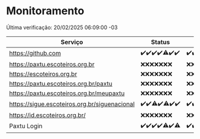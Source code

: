 # Monitoramento

Última verificação: 20/02/2025 06:09:00 -03

|Serviço|Status|Últimas 24h|
|---|---|---|
|https://github.com|<span title="2025-02-13: OK=23">✔️</span><span title="2025-02-14: OK=23">✔️</span><span title="2025-02-15: OK=23">✔️</span><span title="2025-02-16: OK=23">✔️</span><span title="2025-02-17: OK=22, Falhas=1">⚠️</span><span title="2025-02-18: OK=23">✔️</span><span title="2025-02-19: OK=8">✔️</span>|<span title="19/02/2025 06:09:00 -03 : 200">✔️</span><span title="19/02/2025 07:09:00 -03 : 200">✔️</span><span title="19/02/2025 08:07:00 -03 : 200">✔️</span><span title="19/02/2025 09:15:00 -03 : 200">✔️</span><span title="19/02/2025 10:15:00 -03 : 200">✔️</span><span title="19/02/2025 11:08:00 -03 : 200">✔️</span><span title="19/02/2025 12:09:00 -03 : 200">✔️</span><span title="19/02/2025 13:10:00 -03 : 200">✔️</span><span title="19/02/2025 14:07:00 -03 : 200">✔️</span><span title="19/02/2025 15:11:00 -03 : 200">✔️</span><span title="19/02/2025 16:06:00 -03 : 200">✔️</span><span title="19/02/2025 17:09:00 -03 : 200">✔️</span><span title="19/02/2025 18:07:00 -03 : 200">✔️</span><span title="19/02/2025 19:07:00 -03 : 200">✔️</span><span title="19/02/2025 20:08:00 -03 : 200">✔️</span><span title="19/02/2025 21:41:00 -03 : 200">✔️</span><span title="19/02/2025 23:10:00 -03 : 200">✔️</span><span title="20/02/2025 00:13:00 -03 : 200">✔️</span><span title="20/02/2025 01:10:00 -03 : 200">✔️</span><span title="20/02/2025 02:09:00 -03 : 200">✔️</span><span title="20/02/2025 03:12:00 -03 : 200">✔️</span><span title="20/02/2025 04:08:00 -03 : 200">✔️</span><span title="20/02/2025 05:11:00 -03 : 200">✔️</span><span title="20/02/2025 06:09:00 -03 : 200">✔️</span>|
|https://paxtu.escoteiros.org.br|<span title="2025-02-13: Falhas=23">❌</span><span title="2025-02-14: Falhas=23">❌</span><span title="2025-02-15: Falhas=23">❌</span><span title="2025-02-16: Falhas=23">❌</span><span title="2025-02-17: Falhas=23">❌</span><span title="2025-02-18: Falhas=23">❌</span><span title="2025-02-19: Falhas=8">❌</span>|<span title="19/02/2025 06:09:00 -03 : 403">❌</span><span title="19/02/2025 07:09:00 -03 : 403">❌</span><span title="19/02/2025 08:07:00 -03 : 403">❌</span><span title="19/02/2025 09:15:00 -03 : 403">❌</span><span title="19/02/2025 10:15:00 -03 : 403">❌</span><span title="19/02/2025 11:08:00 -03 : 403">❌</span><span title="19/02/2025 12:09:00 -03 : 403">❌</span><span title="19/02/2025 13:10:00 -03 : 403">❌</span><span title="19/02/2025 14:07:00 -03 : 403">❌</span><span title="19/02/2025 15:11:00 -03 : 403">❌</span><span title="19/02/2025 16:06:00 -03 : 403">❌</span><span title="19/02/2025 17:09:00 -03 : 403">❌</span><span title="19/02/2025 18:07:00 -03 : 403">❌</span><span title="19/02/2025 19:07:00 -03 : 403">❌</span><span title="19/02/2025 20:08:00 -03 : 403">❌</span><span title="19/02/2025 21:41:00 -03 : 403">❌</span><span title="19/02/2025 23:10:00 -03 : 403">❌</span><span title="20/02/2025 00:13:00 -03 : 403">❌</span><span title="20/02/2025 01:10:00 -03 : 403">❌</span><span title="20/02/2025 02:09:00 -03 : 403">❌</span><span title="20/02/2025 03:12:00 -03 : 403">❌</span><span title="20/02/2025 04:08:00 -03 : 403">❌</span><span title="20/02/2025 05:11:00 -03 : 403">❌</span><span title="20/02/2025 06:09:00 -03 : 403">❌</span>|
|https://escoteiros.org.br|<span title="2025-02-13: Falhas=23">❌</span><span title="2025-02-14: Falhas=23">❌</span><span title="2025-02-15: Falhas=23">❌</span><span title="2025-02-16: Falhas=23">❌</span><span title="2025-02-17: Falhas=23">❌</span><span title="2025-02-18: Falhas=23">❌</span><span title="2025-02-19: Falhas=8">❌</span>|<span title="19/02/2025 06:09:00 -03 : 403">❌</span><span title="19/02/2025 07:09:00 -03 : 403">❌</span><span title="19/02/2025 08:07:00 -03 : 403">❌</span><span title="19/02/2025 09:15:00 -03 : 403">❌</span><span title="19/02/2025 10:15:00 -03 : 403">❌</span><span title="19/02/2025 11:08:00 -03 : 403">❌</span><span title="19/02/2025 12:09:00 -03 : 403">❌</span><span title="19/02/2025 13:10:00 -03 : 403">❌</span><span title="19/02/2025 14:07:00 -03 : 403">❌</span><span title="19/02/2025 15:11:00 -03 : 403">❌</span><span title="19/02/2025 16:06:00 -03 : 403">❌</span><span title="19/02/2025 17:09:00 -03 : 403">❌</span><span title="19/02/2025 18:07:00 -03 : 403">❌</span><span title="19/02/2025 19:07:00 -03 : 403">❌</span><span title="19/02/2025 20:08:00 -03 : 403">❌</span><span title="19/02/2025 21:41:00 -03 : 403">❌</span><span title="19/02/2025 23:10:00 -03 : 403">❌</span><span title="20/02/2025 00:13:00 -03 : 403">❌</span><span title="20/02/2025 01:10:00 -03 : 403">❌</span><span title="20/02/2025 02:09:00 -03 : 403">❌</span><span title="20/02/2025 03:12:00 -03 : 403">❌</span><span title="20/02/2025 04:08:00 -03 : 403">❌</span><span title="20/02/2025 05:11:00 -03 : 403">❌</span><span title="20/02/2025 06:09:00 -03 : 403">❌</span>|
|https://paxtu.escoteiros.org.br/paxtu|<span title="2025-02-13: Falhas=23">❌</span><span title="2025-02-14: Falhas=23">❌</span><span title="2025-02-15: Falhas=23">❌</span><span title="2025-02-16: Falhas=23">❌</span><span title="2025-02-17: Falhas=23">❌</span><span title="2025-02-18: Falhas=23">❌</span><span title="2025-02-19: Falhas=8">❌</span>|<span title="19/02/2025 06:09:00 -03 : 403">❌</span><span title="19/02/2025 07:09:00 -03 : 403">❌</span><span title="19/02/2025 08:07:00 -03 : 403">❌</span><span title="19/02/2025 09:15:00 -03 : 403">❌</span><span title="19/02/2025 10:15:00 -03 : 403">❌</span><span title="19/02/2025 11:08:00 -03 : 403">❌</span><span title="19/02/2025 12:09:00 -03 : 403">❌</span><span title="19/02/2025 13:10:00 -03 : 403">❌</span><span title="19/02/2025 14:07:00 -03 : 403">❌</span><span title="19/02/2025 15:11:00 -03 : 403">❌</span><span title="19/02/2025 16:06:00 -03 : 403">❌</span><span title="19/02/2025 17:09:00 -03 : 403">❌</span><span title="19/02/2025 18:07:00 -03 : 403">❌</span><span title="19/02/2025 19:07:00 -03 : 403">❌</span><span title="19/02/2025 20:08:00 -03 : 403">❌</span><span title="19/02/2025 21:41:00 -03 : 403">❌</span><span title="19/02/2025 23:10:00 -03 : 403">❌</span><span title="20/02/2025 00:13:00 -03 : 403">❌</span><span title="20/02/2025 01:10:00 -03 : 403">❌</span><span title="20/02/2025 02:09:00 -03 : 403">❌</span><span title="20/02/2025 03:12:00 -03 : 403">❌</span><span title="20/02/2025 04:08:00 -03 : 403">❌</span><span title="20/02/2025 05:11:00 -03 : 403">❌</span><span title="20/02/2025 06:09:00 -03 : 403">❌</span>|
|https://paxtu.escoteiros.org.br/meupaxtu|<span title="2025-02-13: Falhas=23">❌</span><span title="2025-02-14: Falhas=23">❌</span><span title="2025-02-15: Falhas=23">❌</span><span title="2025-02-16: Falhas=23">❌</span><span title="2025-02-17: Falhas=23">❌</span><span title="2025-02-18: Falhas=23">❌</span><span title="2025-02-19: Falhas=8">❌</span>|<span title="19/02/2025 06:09:00 -03 : 403">❌</span><span title="19/02/2025 07:09:00 -03 : 403">❌</span><span title="19/02/2025 08:07:00 -03 : 403">❌</span><span title="19/02/2025 09:15:00 -03 : 403">❌</span><span title="19/02/2025 10:15:00 -03 : 403">❌</span><span title="19/02/2025 11:08:00 -03 : 403">❌</span><span title="19/02/2025 12:09:00 -03 : 403">❌</span><span title="19/02/2025 13:10:00 -03 : 403">❌</span><span title="19/02/2025 14:07:00 -03 : 403">❌</span><span title="19/02/2025 15:11:00 -03 : 403">❌</span><span title="19/02/2025 16:06:00 -03 : 403">❌</span><span title="19/02/2025 17:09:00 -03 : 403">❌</span><span title="19/02/2025 18:07:00 -03 : 403">❌</span><span title="19/02/2025 19:07:00 -03 : 403">❌</span><span title="19/02/2025 20:08:00 -03 : 403">❌</span><span title="19/02/2025 21:41:00 -03 : 403">❌</span><span title="19/02/2025 23:10:00 -03 : 403">❌</span><span title="20/02/2025 00:13:00 -03 : 403">❌</span><span title="20/02/2025 01:10:00 -03 : 403">❌</span><span title="20/02/2025 02:09:00 -03 : 403">❌</span><span title="20/02/2025 03:12:00 -03 : 403">❌</span><span title="20/02/2025 04:08:00 -03 : 403">❌</span><span title="20/02/2025 05:11:00 -03 : 403">❌</span><span title="20/02/2025 06:09:00 -03 : 403">❌</span>|
|https://sigue.escoteiros.org.br/siguenacional|<span title="2025-02-13: OK=23">✔️</span><span title="2025-02-14: OK=23">✔️</span><span title="2025-02-15: OK=22, Falhas=1">⚠️</span><span title="2025-02-16: OK=23">✔️</span><span title="2025-02-17: OK=22, Falhas=1">⚠️</span><span title="2025-02-18: OK=23">✔️</span><span title="2025-02-19: OK=8">✔️</span>|<span title="19/02/2025 06:09:00 -03 : 200">✔️</span><span title="19/02/2025 07:09:00 -03 : 200">✔️</span><span title="19/02/2025 08:07:00 -03 : 200">✔️</span><span title="19/02/2025 09:15:00 -03 : 200">✔️</span><span title="19/02/2025 10:15:00 -03 : 200">✔️</span><span title="19/02/2025 11:08:00 -03 : 200">✔️</span><span title="19/02/2025 12:09:00 -03 : 200">✔️</span><span title="19/02/2025 13:10:00 -03 : 200">✔️</span><span title="19/02/2025 14:07:00 -03 : 200">✔️</span><span title="19/02/2025 15:11:00 -03 : 200">✔️</span><span title="19/02/2025 16:06:00 -03 : 200">✔️</span><span title="19/02/2025 17:09:00 -03 : 200">✔️</span><span title="19/02/2025 18:07:00 -03 : 200">✔️</span><span title="19/02/2025 19:07:00 -03 : 200">✔️</span><span title="19/02/2025 20:08:00 -03 : 200">✔️</span><span title="19/02/2025 21:41:00 -03 : 200">✔️</span><span title="19/02/2025 23:10:00 -03 : 502">❌</span><span title="20/02/2025 00:13:00 -03 : 200">✔️</span><span title="20/02/2025 01:10:00 -03 : 200">✔️</span><span title="20/02/2025 02:09:00 -03 : 200">✔️</span><span title="20/02/2025 03:12:00 -03 : 200">✔️</span><span title="20/02/2025 04:08:00 -03 : 200">✔️</span><span title="20/02/2025 05:11:00 -03 : 200">✔️</span><span title="20/02/2025 06:09:00 -03 : 200">✔️</span>|
|https://id.escoteiros.org.br/|<span title="2025-02-13: Falhas=23">❌</span><span title="2025-02-14: Falhas=23">❌</span><span title="2025-02-15: Falhas=23">❌</span><span title="2025-02-16: Falhas=23">❌</span><span title="2025-02-17: Falhas=23">❌</span><span title="2025-02-18: Falhas=23">❌</span><span title="2025-02-19: Falhas=8">❌</span>|<span title="19/02/2025 06:09:00 -03 : 403">❌</span><span title="19/02/2025 07:09:00 -03 : 403">❌</span><span title="19/02/2025 08:07:00 -03 : 403">❌</span><span title="19/02/2025 09:15:00 -03 : 403">❌</span><span title="19/02/2025 10:15:00 -03 : 403">❌</span><span title="19/02/2025 11:08:00 -03 : 403">❌</span><span title="19/02/2025 12:09:00 -03 : 403">❌</span><span title="19/02/2025 13:10:00 -03 : 403">❌</span><span title="19/02/2025 14:07:00 -03 : 403">❌</span><span title="19/02/2025 15:11:00 -03 : 403">❌</span><span title="19/02/2025 16:06:00 -03 : 403">❌</span><span title="19/02/2025 17:09:00 -03 : 403">❌</span><span title="19/02/2025 18:07:00 -03 : 403">❌</span><span title="19/02/2025 19:07:00 -03 : 403">❌</span><span title="19/02/2025 20:08:00 -03 : 403">❌</span><span title="19/02/2025 21:41:00 -03 : 403">❌</span><span title="19/02/2025 23:10:00 -03 : 403">❌</span><span title="20/02/2025 00:13:00 -03 : 403">❌</span><span title="20/02/2025 01:10:00 -03 : 403">❌</span><span title="20/02/2025 02:09:00 -03 : 403">❌</span><span title="20/02/2025 03:12:00 -03 : 403">❌</span><span title="20/02/2025 04:08:00 -03 : 403">❌</span><span title="20/02/2025 05:11:00 -03 : 403">❌</span><span title="20/02/2025 06:09:00 -03 : 403">❌</span>|
|Paxtu Login|<span title="2025-02-13: OK=23">✔️</span><span title="2025-02-14: OK=23">✔️</span><span title="2025-02-15: OK=23">✔️</span><span title="2025-02-16: OK=23">✔️</span><span title="2025-02-17: OK=22, Falhas=1">⚠️</span><span title="2025-02-18: OK=23">✔️</span><span title="2025-02-19: OK=7, Falhas=1">⚠️</span>|<span title="19/02/2025 06:09:00 -03 : 200">✔️</span><span title="19/02/2025 07:09:00 -03 : 200">✔️</span><span title="19/02/2025 08:07:00 -03 : 200">✔️</span><span title="19/02/2025 09:15:00 -03 : 200">✔️</span><span title="19/02/2025 10:15:00 -03 : 200">✔️</span><span title="19/02/2025 11:08:00 -03 : 200">✔️</span><span title="19/02/2025 12:09:00 -03 : 200">✔️</span><span title="19/02/2025 13:10:00 -03 : 200">✔️</span><span title="19/02/2025 14:07:00 -03 : 200">✔️</span><span title="19/02/2025 15:11:00 -03 : 200">✔️</span><span title="19/02/2025 16:06:00 -03 : 200">✔️</span><span title="19/02/2025 17:09:00 -03 : 200">✔️</span><span title="19/02/2025 18:07:00 -03 : 200">✔️</span><span title="19/02/2025 19:07:00 -03 : 200">✔️</span><span title="19/02/2025 20:08:00 -03 : 200">✔️</span><span title="19/02/2025 21:41:00 -03 : 200">✔️</span><span title="19/02/2025 23:10:00 -03 : 502">❌</span><span title="20/02/2025 00:13:00 -03 : 200">✔️</span><span title="20/02/2025 01:10:00 -03 : 200">✔️</span><span title="20/02/2025 02:09:00 -03 : 200">✔️</span><span title="20/02/2025 03:12:00 -03 : 200">✔️</span><span title="20/02/2025 04:08:00 -03 : 200">✔️</span><span title="20/02/2025 05:11:00 -03 : 200">✔️</span><span title="20/02/2025 06:09:00 -03 : 200">✔️</span>|
